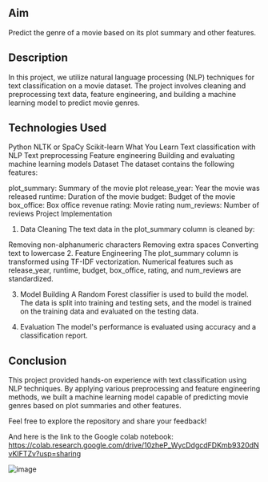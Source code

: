 ## Aim
Predict the genre of a movie based on its plot summary and other features.

## Description
In this project, we utilize natural language processing (NLP) techniques for text classification on a movie dataset. The project involves cleaning and preprocessing text data, feature engineering, and building a machine learning model to predict movie genres.

## Technologies Used
Python
NLTK or SpaCy
Scikit-learn
What You Learn
Text classification with NLP
Text preprocessing
Feature engineering
Building and evaluating machine learning models
Dataset
The dataset contains the following features:

plot_summary: Summary of the movie plot
release_year: Year the movie was released
runtime: Duration of the movie
budget: Budget of the movie
box_office: Box office revenue
rating: Movie rating
num_reviews: Number of reviews
Project Implementation
1. Data Cleaning
The text data in the plot_summary column is cleaned by:

Removing non-alphanumeric characters
Removing extra spaces
Converting text to lowercase
2. Feature Engineering
The plot_summary column is transformed using TF-IDF vectorization. Numerical features such as release_year, runtime, budget, box_office, rating, and num_reviews are standardized.

3. Model Building
A Random Forest classifier is used to build the model. The data is split into training and testing sets, and the model is trained on the training data and evaluated on the testing data.

4. Evaluation
The model's performance is evaluated using accuracy and a classification report.

## Conclusion
This project provided hands-on experience with text classification using NLP techniques. By applying various preprocessing and feature engineering methods, we built a machine learning model capable of predicting movie genres based on plot summaries and other features.

Feel free to explore the repository and share your feedback!

And here is the link to the Google colab notebook:
https://colab.research.google.com/drive/10zheP_WycDdgcdFDKmb9320dNvKIFTZv?usp=sharing

![image](https://github.com/user-attachments/assets/72dc6f31-f966-429e-ad44-af0c092f1ada)
